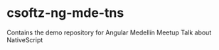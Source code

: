 # csoftz-ng-mde-tns
Contains the demo repository for Angular Medellín Meetup Talk about NativeScript
